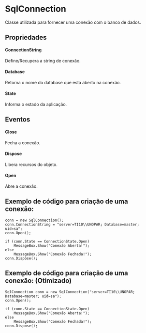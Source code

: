 # SqlConnection
Classe utilizada para fornecer uma conexão com o banco de dados.

## Propriedades

#### ConnectionString     
Define/Recupera a string de conexão.
#### Database             
Retorna o nome do database que está aberto na conexão.
#### State                
Informa o estado da aplicação.


## Eventos
#### Close
Fecha a conexão.
#### Dispose
Libera recursos do objeto.
#### Open 
Abre a conexão.



## Exemplo de código para criação de uma conexão:

```SqlConnection conn;
conn = new SqlConnection();
conn.ConnectionString = "server=TI10\\UNOPAR; Database=master; uid=sa";
conn.Open();

if (conn.State == ConnectionState.Open)
    MessageBox.Show("Conexão Aberta!");
else
    MessageBox.Show("Conexão Fechada!");
conn.Dispose();
```





## Exemplo de código para criação de uma conexão: (Otimizado)

``` 
SqlConnection conn = new SqlConnection("server=TI10\\UNOPAR; Database=master; uid=sa");
conn.Open();

if (conn.State == ConnectionState.Open)
    MessageBox.Show("Conexão Aberta!");
else
    MessageBox.Show("Conexão Fechada!");
conn.Dispose();




